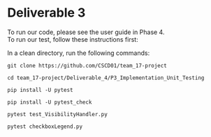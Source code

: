 # Deliverable 3

To run our code, please see the user guide in Phase 4.\
To run our test, follow these instructions first:

In a clean directory, run the following commands:

    git clone https://github.com/CSCD01/team_17-project

    cd team_17-project/Deliverable_4/P3_Implementation_Unit_Testing

    pip install -U pytest

    pip install -U pytest_check

    pytest test_VisibilityHandler.py

    pytest checkboxLegend.py
